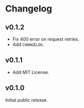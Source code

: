 # Changelog

## v0.1.2

- Fix 400 error on request retries.
- Add `CHANGELOG`.

## v0.1.1

- Add MIT License.

## v0.1.0

Initial public release.
